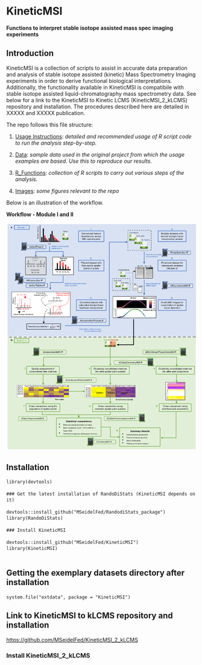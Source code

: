 # KineticMSI
**Functions to interpret stable isotope assisted mass spec imaging experiments**
## Introduction
KineticMSI is a collection of scripts to assist in accurate data preparation and analysis of stable isotope assisted (kinetic) Mass Spectrometry Imaging experiments in order to derive functional biological interpretations. Additionally, the functionality available in KineticMSI is compatibile with stable isotope assisted liquid-chromatography mass spectrometry data. See below for a link to the KineticMSI to Kinetic LCMS (KineticMSI_2_kLCMS) repository and installation. The procedures described here are detailed in XXXXX and XXXXX publication.

The repo follows this file structure:

1. [Usage Instructions](https://github.com/MSeidelFed/KineticMSI/blob/master/USAGE.md): _detailed and recommended usage of R script code to run the analysis step-by-step._
1. [Data](https://github.com/MSeidelFed/KineticMSI/tree/master/inst/extdata): _sample data used in the original project from which the usage examples are based. Use this to reproduce our results._
1. [R_Functions](https://github.com/MSeidelFed/KineticMSI/tree/master/R): _collection of R scripts to carry out various steps of the analysis._

1. [Images](https://github.com/MSeidelFed/KineticMSI/tree/master/images): _some figures relevant to the repo_

Below is an illustration of the workflow.

**Workflow - Module I and II**

![Workflow - Module I and II](images/Fig2_Modified_workflow_GitHub.png)

## Installation

```
library(devtools)

### Get the latest installation of RandoDiStats (KineticMSI depends on it)

devtools::install_github("MSeidelFed/RandodiStats_package")
library(RandoDiStats)

### Install KineticMSI

devtools::install_github("MSeidelFed/KineticMSI")
library(KineticMSI)


```

## Getting the exemplary datasets directory after installation

```
system.file("extdata", package = "KineticMSI")
```


## Link to KineticMSI to kLCMS repository and installation

https://github.com/MSeidelFed/KineticMSI_2_kLCMS

### Install KineticMSI_2_kLCMS




